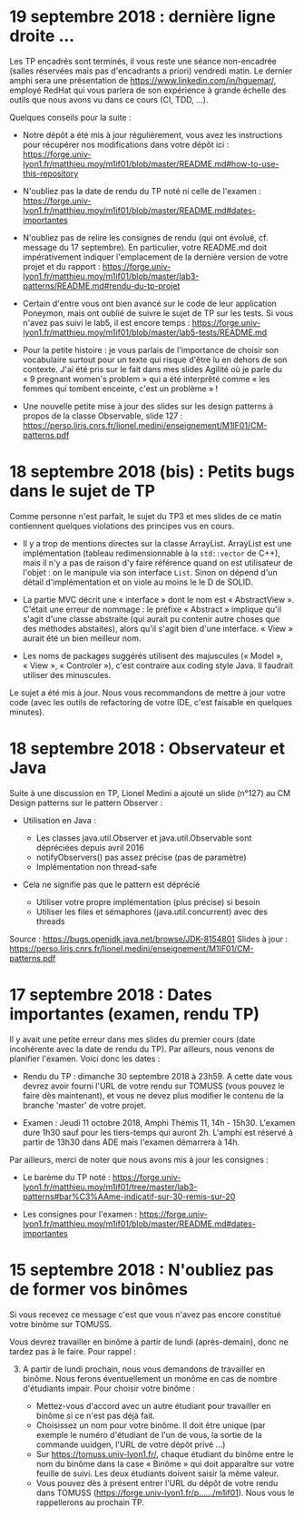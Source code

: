 # 19 septembre 2018 : dernière ligne droite ...

Les TP encadrés sont terminés, il vous reste une séance non-encadrée
(salles réservées mais pas d'encadrants a priori) vendredi matin. Le
dernier amphi sera une présentation de
https://www.linkedin.com/in/hguemar/, employé RedHat qui vous parlera
de son expérience à grande échelle des outils que nous avons vu dans
ce cours (CI, TDD, ...).

Quelques conseils pour la suite :

* Notre dépôt a été mis à jour régulièrement, vous avez les
  instructions pour récupérer nos modifications dans votre dépôt ici :
  https://forge.univ-lyon1.fr/matthieu.moy/m1if01/blob/master/README.md#how-to-use-this-repository

* N'oubliez pas la date de rendu du TP noté ni celle de l'examen :
  https://forge.univ-lyon1.fr/matthieu.moy/m1if01/blob/master/README.md#dates-importantes
  
* N'oubliez pas de relire les consignes de rendu (qui ont évolué, cf.
  message du 17 septembre). En particulier, votre README.md doit
  impérativement indiquer l'emplacement de la dernière version de
  votre projet et du rapport :
  https://forge.univ-lyon1.fr/matthieu.moy/m1if01/blob/master/lab3-patterns/README.md#rendu-du-tp-projet
  
* Certain d'entre vous ont bien avancé sur le code de leur application
  Poneymon, mais ont oublié de suivre le sujet de TP sur les tests. Si
  vous n'avez pas suivi le lab5, il est encore temps :
  https://forge.univ-lyon1.fr/matthieu.moy/m1if01/blob/master/lab5-tests/README.md
  
* Pour la petite histoire : je vous parlais de l'importance de choisir
  son vocabulaire surtout pour un texte qui risque d'être lu en dehors
  de son contexte. J'ai été pris sur le fait dans mes slides Agilité
  où je parle du « 9 pregnant women's problem » qui a été interprêté
  comme « les femmes qui tombent enceinte, c'est un problème » !
  
* Une nouvelle petite mise à jour des slides sur les design patterns à
  propos de la classe Observable, slide 127 :
  https://perso.liris.cnrs.fr/lionel.medini/enseignement/M1IF01/CM-patterns.pdf

# 18 septembre 2018 (bis) : Petits bugs dans le sujet de TP

Comme personne n'est parfait, le sujet du TP3 et mes slides de ce
matin contiennent quelques violations des principes vus en cours.

- Il y a trop de mentions directes sur la classe ArrayList. ArrayList
  est une implémentation (tableau redimensionnable à la `std::vector` de
  C++), mais il n'y a pas de raison d'y faire référence quand on est
  utilisateur de l'objet : on le manipule via son interface `List`.
  Sinon on dépend d'un détail d'implémentation et on viole au moins le
  le D de SOLID.

- La partie MVC décrit une « interface » dont le nom est
  « AbstractView ». C'était une erreur de nommage : le préfixe
  « Abstract » implique qu'il s'agit d'une classe abstraite (qui
  aurait pu contenir autre choses que des méthodes abstaites), alors
  qu'il s'agit bien d'une interface. « View » aurait été un bien
  meilleur nom.

- Les noms de packages suggérés utilisent des majuscules (« Model »,
  « View », « Controler »), c'est contraire aux coding style Java. Il
  faudrait utiliser des minuscules.
  
Le sujet a été mis à jour. Nous vous recommandons de mettre à jour
votre code (avec les outils de refactoring de votre IDE, c'est
faisable en quelques minutes).

# 18 septembre 2018 : Observateur et Java

Suite à une discussion en TP, Lionel Medini a ajouté un slide (n°127)
au CM Design patterns sur le pattern Observer :

* Utilisation en Java :
  - Les classes java.util.Observer et java.util.Observable sont dépréciées depuis avril 2016
  - notifyObservers() pas assez précise (pas de paramètre)
  - Implémentation non thread-safe

* Cela ne signifie pas que le pattern est déprécié
  - Utiliser votre propre implémentation (plus précise) si besoin
  - Utiliser les files et sémaphores (java.util.concurrent) avec des threads

Source : https://bugs.openjdk.java.net/browse/JDK-8154801
Slides à jour : https://perso.liris.cnrs.fr/lionel.medini/enseignement/M1IF01/CM-patterns.pdf

# 17 septembre 2018 : Dates importantes (examen, rendu TP)

Il y avait une petite erreur dans mes slides du premier cours (date incohérente avec la date de rendu du TP). Par ailleurs, nous venons de planifier l'examen. Voici donc les dates :

* Rendu du TP : dimanche 30 septembre 2018 à 23h59. A cette date vous devrez avoir fourni l'URL de votre rendu sur TOMUSS (vous pouvez le faire dès maintenant), et vous ne devez plus modifier le contenu de la branche 'master' de votre projet.

* Examen : Jeudi 11 octobre 2018, Amphi Thémis 11, 14h - 15h30. L'examen dure 1h30 sauf pour les tiers-temps qui auront 2h. L'amphi est réservé à partir de 13h30 dans ADE mais l'examen démarrera à 14h.

Par ailleurs, merci de noter que nous avons mis à jour les consignes :

* Le barème du TP noté : https://forge.univ-lyon1.fr/matthieu.moy/m1if01/tree/master/lab3-patterns#bar%C3%AAme-indicatif-sur-30-remis-sur-20

* Les consignes pour l'examen : https://forge.univ-lyon1.fr/matthieu.moy/m1if01/blob/master/README.md#dates-importantes

# 15 septembre 2018 : N'oubliez pas de former vos binômes

Si vous recevez ce message c'est que vous n'avez pas encore constitué votre binôme sur TOMUSS.

Vous devrez travailler en binôme à partir de lundi (après-demain), donc ne tardez pas à le faire. Pour rappel :

3) A partir de lundi prochain, nous vous demandons de travailler en binôme. Nous ferons éventuellement un monôme en cas de nombre d'étudiants impair. Pour choisir votre binôme :

   - Mettez-vous d'accord avec un autre étudiant pour travailler en binôme si ce n'est pas déjà fait.
   - Choisissez un nom pour votre binôme. Il doit être unique (par exemple le numéro d'étudiant de l'un de vous, la sortie de la commande uuidgen, l'URL de votre dépôt privé ...)
   - Sur https://tomuss.univ-lyon1.fr/, chaque étudiant du binôme entre le nom du binôme dans la case « Binôme » qui doit apparaître sur votre feuille de suivi. Les deux étudiants doivent saisir la même valeur.
   - Vous pouvez dès à présent entrer l'URL du dépôt de votre rendu dans TOMUSS (https://forge.univ-lyon1.fr/p....../m1if01). Nous vous le rappellerons au prochain TP.
